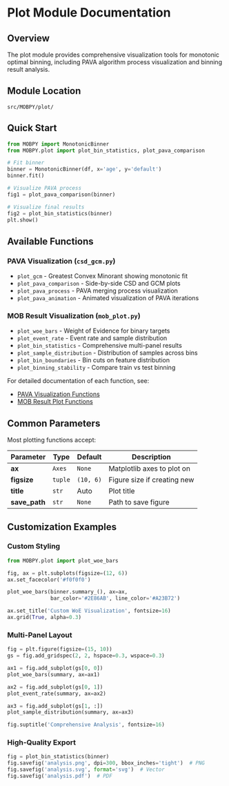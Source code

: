 # Plot Module Documentation

## Overview
The plot module provides comprehensive visualization tools for monotonic optimal binning, including PAVA algorithm process visualization and binning result analysis.

## Module Location
`src/MOBPY/plot/`

## Quick Start

```python
from MOBPY import MonotonicBinner
from MOBPY.plot import plot_bin_statistics, plot_pava_comparison

# Fit binner
binner = MonotonicBinner(df, x='age', y='default')
binner.fit()

# Visualize PAVA process
fig1 = plot_pava_comparison(binner)

# Visualize final results
fig2 = plot_bin_statistics(binner)
plt.show()
```

## Available Functions

### PAVA Visualization (`csd_gcm.py`)
- `plot_gcm` - Greatest Convex Minorant showing monotonic fit
- `plot_pava_comparison` - Side-by-side CSD and GCM plots
- `plot_pava_process` - PAVA merging process visualization
- `plot_pava_animation` - Animated visualization of PAVA iterations

### MOB Result Visualization (`mob_plot.py`)
- `plot_woe_bars` - Weight of Evidence for binary targets
- `plot_event_rate` - Event rate and sample distribution
- `plot_bin_statistics` - Comprehensive multi-panel results
- `plot_sample_distribution` - Distribution of samples across bins
- `plot_bin_boundaries` - Bin cuts on feature distribution
- `plot_binning_stability` - Compare train vs test binning

For detailed documentation of each function, see:
- [PAVA Visualization Functions](./csd_gcm.md)
- [MOB Result Plot Functions](./mob_plot/)

## Common Parameters

Most plotting functions accept:

| Parameter | Type | Default | Description |
|-----------|------|---------|-------------|
| **ax** | `Axes` | `None` | Matplotlib axes to plot on |
| **figsize** | `tuple` | `(10, 6)` | Figure size if creating new |
| **title** | `str` | Auto | Plot title |
| **save_path** | `str` | `None` | Path to save figure |

## Customization Examples

### Custom Styling
```python
from MOBPY.plot import plot_woe_bars

fig, ax = plt.subplots(figsize=(12, 6))
ax.set_facecolor('#f0f0f0')

plot_woe_bars(binner.summary_(), ax=ax, 
              bar_color='#2E86AB', line_color='#A23B72')

ax.set_title('Custom WoE Visualization', fontsize=16)
ax.grid(True, alpha=0.3)
```

### Multi-Panel Layout
```python
fig = plt.figure(figsize=(15, 10))
gs = fig.add_gridspec(2, 2, hspace=0.3, wspace=0.3)

ax1 = fig.add_subplot(gs[0, 0])
plot_woe_bars(summary, ax=ax1)

ax2 = fig.add_subplot(gs[0, 1])
plot_event_rate(summary, ax=ax2)

ax3 = fig.add_subplot(gs[1, :])
plot_sample_distribution(summary, ax=ax3)

fig.suptitle('Comprehensive Analysis', fontsize=16)
```

### High-Quality Export
```python
fig = plot_bin_statistics(binner)
fig.savefig('analysis.png', dpi=300, bbox_inches='tight')  # PNG
fig.savefig('analysis.svg', format='svg')  # Vector
fig.savefig('analysis.pdf')  # PDF